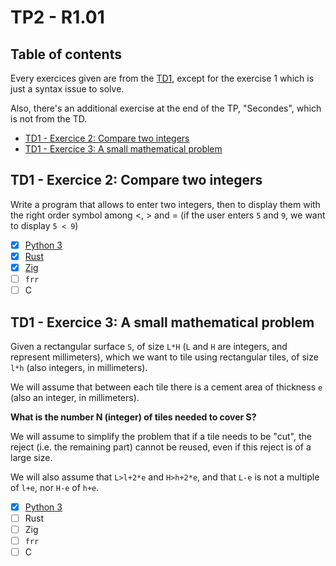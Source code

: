 # TP2 - R1.01

## Table of contents

Every exercices given are from the [TD1](../TD1/README.md), except for the exercise 1 which is just a syntax issue to solve.

Also, there's an additional exercise at the end of the TP, "Secondes", which is not from the TD.

- [TD1 - Exercice 2: Compare two integers](#td1---exercice-2-compare-two-integers)
- [TD1 - Exercice 3: A small mathematical problem](#td1---exercice-3-a-small-mathematical-problem)

## TD1 - Exercice 2: Compare two integers

Write a program that allows to enter two integers, then to display them with the right order symbol among <, > and = (if the user enters `5` and `9`, we want to display `5 < 9`)

- [x] [Python 3](./ex2.py)
- [x] [Rust](./ex2.rs)
- [x] [Zig](./ex2.zig)
- [ ] `frr`
- [ ] C

## TD1 - Exercice 3: A small mathematical problem

Given a rectangular surface `S`, of size `L*H` (`L` and `H` are integers, and represent millimeters), which we want to tile using rectangular tiles, of size `l*h` (also integers, in millimeters).

We will assume that between each tile there is a cement area of thickness `e` (also an integer, in millimeters).

**What is the number N (integer) of tiles needed to cover S?**

We will assume to simplify the problem that if a tile needs to be "cut", the reject (i.e. the remaining part) cannot be reused, even if this reject is of a large size.

We will also assume that `L>l+2*e` and `H>h+2*e`, and that `L-e` is not a multiple of `l+e`, nor `H-e` of `h+e`.

- [x] [Python 3](./ex3.py)
- [ ] Rust
- [ ] Zig
- [ ] `frr`
- [ ] C
